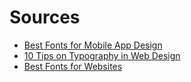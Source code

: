 # Sources

- [Best Fonts for Mobile App Design](https://www.justinmind.com/blog/best-font-mobile-app-design/)
- [10 Tips on Typography in Web Design](https://uxplanet.org/10-tips-on-typography-in-web-design-13a378f4aa0d)
- [Best Fonts for Websites](https://www.websitebuilderexpert.com/designing-websites/pick-best-font-style-for-website/)
